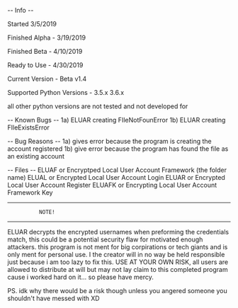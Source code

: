 -- Info -- 

Started 3/5/2019

Finished Alpha - 3/19/2019

Finished Beta - 4/10/2019

Ready to Use - 4/30/2019

Current Version - Beta v1.4

Supported Python Versions - 3.5.x
                            3.6.x

all other python versions are not tested and not developed for

-- Known Bugs -- 
1a) ELUAR creating FIleNotFounError
1b) ELUAR creating FIleExistsError

-- Bug Reasons -- 
1a) gives error because the program is creating the account registered
1b) give error because the program has found the file as an existing account

-- Files -- 
ELUAF or Encryptped Local User Account Framework (the folder name)
ELUAL or Encrypted Local User Account Login
ELUAR or Encrypted Local User Account Register
ELUAFK or Encrypting Local User Account Framework Key

-------------------------------- 
              NOTE!
-------------------------------- 
ELUAR decrypts the encrypted usernames when 
preforming the credentials match, this could
be a potential security flaw for motivated 
enough attackers. this program is not ment
for big corpirations or tech giants and is only
ment for personal use. I the creator will in no
way be held responsible just because i am too 
lazy to fix this. USE AT YOUR OWN RISK, all users
are allowed to distribute at will but may not lay 
claim to this completed program cause i worked hard 
on it... so please have mercy.

PS. idk why there would be a risk though unless you 
angered someone you shouldn't have messed with XD
